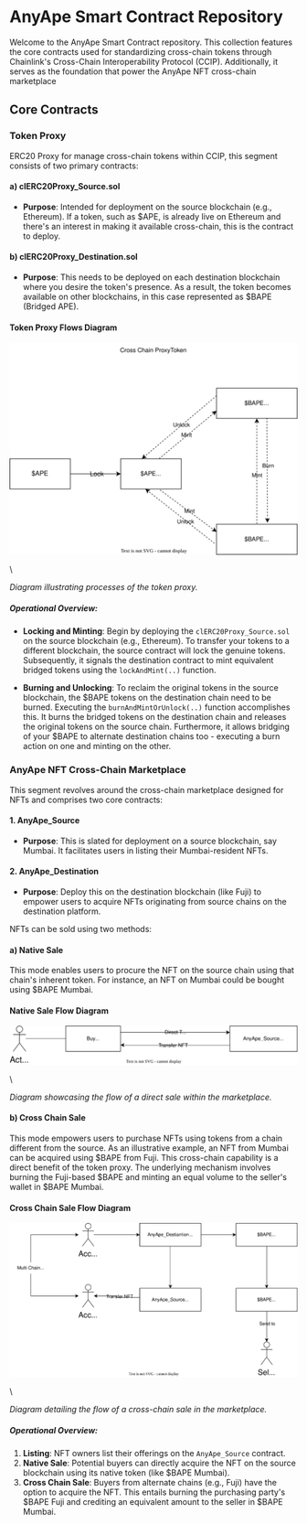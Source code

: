 # AnyApe Smart Contract Repository

Welcome to the AnyApe Smart Contract repository. This collection features the core contracts used for standardizing cross-chain tokens through Chainlink's Cross-Chain Interoperability Protocol (CCIP). Additionally, it serves as the foundation that power the AnyApe NFT cross-chain marketplace

## Core Contracts

### **Token Proxy**

ERC20 Proxy for manage cross-chain tokens within CCIP, this segment consists of two primary contracts:

#### a) clERC20Proxy_Source.sol
- **Purpose**: Intended for deployment on the source blockchain (e.g., Ethereum). If a token, such as $APE, is already live on Ethereum and there's an interest in making it available cross-chain, this is the contract to deploy.

#### b) clERC20Proxy_Destination.sol
- **Purpose**: This needs to be deployed on each destination blockchain where you desire the token's presence. As a result, the token becomes available on other blockchains, in this case represented as $BAPE (Bridged APE).

#### **Token Proxy Flows Diagram**
![Token Proxy Architecture](asset/TokenProxy.svg)

\

*Diagram illustrating processes of the token proxy.*

##### Operational Overview:
- **Locking and Minting**: Begin by deploying the `clERC20Proxy_Source.sol` on the source blockchain (e.g., Ethereum). To transfer your tokens to a different blockchain, the source contract will lock the genuine tokens. Subsequently, it signals the destination contract to mint equivalent bridged tokens using the `lockAndMint(..)` function.
  
- **Burning and Unlocking**: To reclaim the original tokens in the source blockchain, the $BAPE tokens on the destination chain need to be burned. Executing the `burnAndMintOrUnlock(..)` function accomplishes this. It burns the bridged tokens on the destination chain and releases the original tokens on the source chain. Furthermore, it allows bridging of your $BAPE to alternate destination chains too - executing a burn action on one and minting on the other.

### **AnyApe NFT Cross-Chain Marketplace**

This segment revolves around the cross-chain marketplace designed for NFTs and comprises two core contracts:

#### 1. AnyApe_Source
- **Purpose**: This is slated for deployment on a source blockchain, say Mumbai. It facilitates users in listing their Mumbai-resident NFTs.

#### 2. AnyApe_Destination
- **Purpose**: Deploy this on the destination blockchain (like Fuji) to empower users to acquire NFTs originating from source chains on the destination platform.

NFTs can be sold using two methods:

#### a) Native Sale
This mode enables users to procure the NFT on the source chain using that chain's inherent token. For instance, an NFT on Mumbai could be bought using $BAPE Mumbai.

#### **Native Sale Flow Diagram**
![Native Sale Flow](asset/NativeSale.svg)

\

*Diagram showcasing the flow of a direct sale within the marketplace.*

#### b) Cross Chain Sale
This mode empowers users to purchase NFTs using tokens from a chain different from the source. As an illustrative example, an NFT from Mumbai can be acquired using $BAPE from Fuji. This cross-chain capability is a direct benefit of the token proxy. The underlying mechanism involves burning the Fuji-based $BAPE and minting an equal volume to the seller's wallet in $BAPE Mumbai.

#### **Cross Chain Sale Flow Diagram**
![Cross Chain Sale Flow](asset/CrossChainSale.svg)

\

*Diagram detailing the flow of a cross-chain sale in the marketplace.*


##### Operational Overview:
1. **Listing**: NFT owners list their offerings on the `AnyApe_Source` contract.
2. **Native Sale**: Potential buyers can directly acquire the NFT on the source blockchain using its native token (like $BAPE Mumbai).
3. **Cross Chain Sale**: Buyers from alternate chains (e.g., Fuji) have the option to acquire the NFT. This entails burning the purchasing party's $BAPE Fuji and crediting an equivalent amount to the seller in $BAPE Mumbai.
